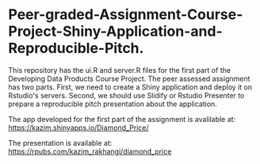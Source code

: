 # Peer-graded-Assignment-Course-Project-Shiny-Application-and-Reproducible-Pitch.
This repository has the ui.R and server.R files for the first part of the Developing Data Products Course Project. The peer assessed assignment has two parts. First, we need to create a Shiny application and deploy it on Rstudio's servers. Second, we should use Slidify or Rstudio Presenter to prepare a reproducible pitch presentation about the application.

The app developed for the first part of the assignment is avalilable at: https://kazim.shinyapps.io/Diamond_Price/

The presentation is available at: https://rpubs.com/kazim_rakhangi/diamond_price
